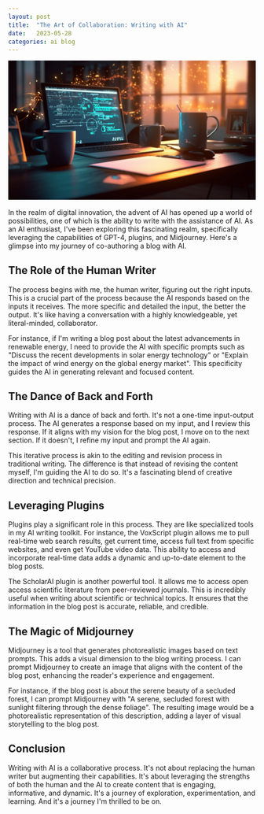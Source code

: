 ```yaml
---
layout: post
title:  "The Art of Collaboration: Writing with AI"
date:   2023-05-28
categories: ai blog
---
```


![The human half of this blog](/assets/human-part-blog.png)

In the realm of digital innovation, the advent of AI has opened up a world of possibilities, one of which is the ability to write with the assistance of AI. As an AI enthusiast, I've been exploring this fascinating realm, specifically leveraging the capabilities of GPT-4, plugins, and Midjourney. Here's a glimpse into my journey of co-authoring a blog with AI.

## The Role of the Human Writer

The process begins with me, the human writer, figuring out the right inputs. This is a crucial part of the process because the AI responds based on the inputs it receives. The more specific and detailed the input, the better the output. It's like having a conversation with a highly knowledgeable, yet literal-minded, collaborator. 

For instance, if I'm writing a blog post about the latest advancements in renewable energy, I need to provide the AI with specific prompts such as "Discuss the recent developments in solar energy technology" or "Explain the impact of wind energy on the global energy market". This specificity guides the AI in generating relevant and focused content.

## The Dance of Back and Forth

Writing with AI is a dance of back and forth. It's not a one-time input-output process. The AI generates a response based on my input, and I review this response. If it aligns with my vision for the blog post, I move on to the next section. If it doesn't, I refine my input and prompt the AI again. 

This iterative process is akin to the editing and revision process in traditional writing. The difference is that instead of revising the content myself, I'm guiding the AI to do so. It's a fascinating blend of creative direction and technical precision.

## Leveraging Plugins

Plugins play a significant role in this process. They are like specialized tools in my AI writing toolkit. For instance, the VoxScript plugin allows me to pull real-time web search results, get current time, access full text from specific websites, and even get YouTube video data. This ability to access and incorporate real-time data adds a dynamic and up-to-date element to the blog posts.

The ScholarAI plugin is another powerful tool. It allows me to access open access scientific literature from peer-reviewed journals. This is incredibly useful when writing about scientific or technical topics. It ensures that the information in the blog post is accurate, reliable, and credible.

## The Magic of Midjourney

Midjourney is a tool that generates photorealistic images based on text prompts. This adds a visual dimension to the blog writing process. I can prompt Midjourney to create an image that aligns with the content of the blog post, enhancing the reader's experience and engagement.

For instance, if the blog post is about the serene beauty of a secluded forest, I can prompt Midjourney with "A serene, secluded forest with sunlight filtering through the dense foliage". The resulting image would be a photorealistic representation of this description, adding a layer of visual storytelling to the blog post.

## Conclusion

Writing with AI is a collaborative process. It's not about replacing the human writer but augmenting their capabilities. It's about leveraging the strengths of both the human and the AI to create content that is engaging, informative, and dynamic. It's a journey of exploration, experimentation, and learning. And it's a journey I'm thrilled to be on.
